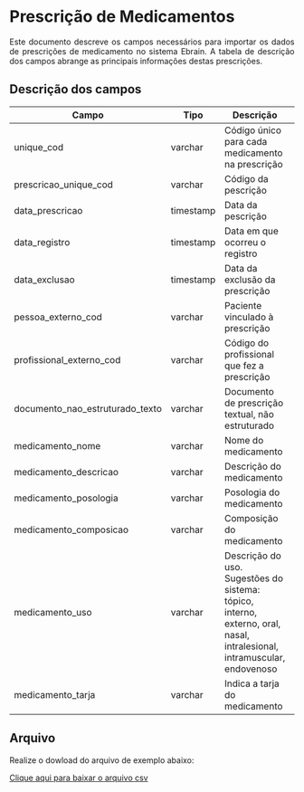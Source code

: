 # Prescrição de Medicamentos
<p align="justify"> 
Este documento descreve os campos necessários para importar os dados de prescrições de medicamento no sistema Ebrain. A tabela de descrição dos campos abrange as principais informações destas prescrições.
 </p>

 ## Descrição dos campos

| Campo                       | Tipo      | Descrição                                                                  | Restrição       |
|-----------------------------|-----------|----------------------------------------------------------------------------|-----------------|
| unique_cod                 | varchar     | Código único para cada medicamento na prescrição                       |  Obrigatório            |
| prescricao_unique_cod     | varchar | Código da pescrição                                       |                 |
| data_prescricao          | timestamp     | Data da pescrição                |                 |
| data_registro    | timestamp     | Data em que ocorreu o registro   | Obrigatório                |
| data_exclusao | timestamp     |   Data da exclusão da prescrição       |                 |
| pessoa_externo_cod            | varchar | Paciente vinculado à prescrição    |                 |
| profissional_externo_cod               | varchar | Código do profissional que fez a prescrição              |                 |
| documento_nao_estruturado_texto     | varchar   | Documento de prescrição textual, não estruturado                               |                 |
| medicamento_nome     | varchar   | Nome do medicamento                               |                 |
| medicamento_descricao     | varchar   | Descrição do medicamento                              |                 |
| medicamento_posologia     | varchar   | Posologia do medicamento                               |                 |
| medicamento_composicao     |  varchar  | Composição do medicamento                        |                 |
| medicamento_uso     |  varchar |  Descrição do uso. Sugestões do sistema: tópico, interno, externo, oral, nasal, intralesional, intramuscular, endovenoso               |                 |
| medicamento_tarja     |  varchar  | Indica a tarja do medicamento                     |                 |

## Arquivo
<p align="justify">Realize o dowload do arquivo de exemplo abaixo:</p>

[Clique aqui para baixar o arquivo csv](https://drive.google.com/uc?export=download&id=1Y2oRkr6LkonyFtLaKompIE4wjeBKk2yv)
